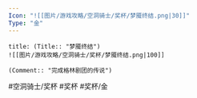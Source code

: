```yaml
---
Icon: "![[图片/游戏攻略/空洞骑士/奖杯/梦魇终结.png|30]]"
Type: "金"
---
```

```ad-common-gold-trophy
title: (Title:: "梦魇终结")
![[图片/游戏攻略/空洞骑士/奖杯/梦魇终结.png|100]]

(Comment:: "完成格林剧团的传说")
```

#空洞骑士/奖杯 #奖杯 #奖杯/金

